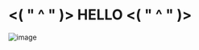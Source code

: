
#  <( " ^ " )> HELLO <( " ^ " )>

![image](https://github.com/user-attachments/assets/5a55bd5c-c16d-4fb2-b012-4053c1607bae)
